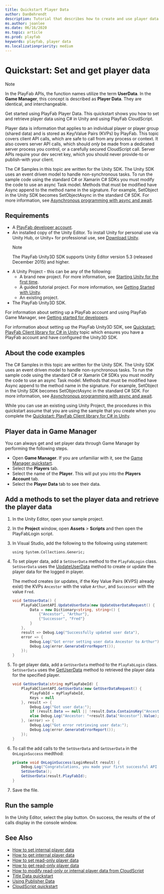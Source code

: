 ```yaml
---
title: Quickstart Player Data 
author: DanBehrendt
description: Tutorial that describes how to create and use player data.
ms.author: joanlee
ms.date: 06/16/2020
ms.topic: article
ms.prod: playfab
keywords: playfab, player data
ms.localizationpriority: medium
---
```


# Quickstart: Set and get player data

> [!NOTE]
> In the PlayFab APIs, the function names utilize the term **UserData**. In the **Game Manager**, this concept is described as **Player Data**. They are identical, and interchangeable.

Get started using PlayFab Player Data. This quickstart shows you how to set and retrieve player data using C# in Unity and using PlayFab CloudScript.

Player data is information that applies to an individual player or player group (shared data) and is stored as Key/Value Pairs (KVPs) by PlayFab. This topic covers client API calls, which are safe to call from any process or context. It also covers server API calls, which should *only* be made from a dedicated server process you control, or a carefully secured CloudScript call. Server APIs require your dev secret key, which you should never provide-to or publish-with your client.

The C# Samples in this topic are written for the Unity SDK. The Unity SDK uses an event driven model to handle non-synchronous tasks. To run the sample code using the standard C# or Xamarin C# SDKs you must modify the code to use an async Task model. Methods that must be modified have Async append to the method name in the signature. For example, SetObject in the Unity SDK becomes SetObjectAsync in the standard C# SDK. For more information, see [Asynchronous programming with async and await](/dotnet/csharp/programming-guide/concepts/async/).

## Requirements

- A [PlayFab developer account](https://developer.playfab.com/en-us/sign-up).
- An installed copy of the Unity Editor. To install Unity for personal use via Unity Hub, or Unity+ for professional use, see [Download Unity](https://unity3d.com/get-unity/download).
  > [!NOTE]
  > The PlayFab Unity3D SDK supports Unity Editor version 5.3 (released December 2015) and higher.
- A Unity Project - this can be any of the following:
  - A brand new project. For more information, see [Starting Unity for the first time](https://docs.unity3d.com/Manual/GettingStarted.html).
  - A guided tutorial project. For more information, see [Getting Started with Unity](https://learn.unity.com/).
  - An existing project.
- The PlayFab Unity3D SDK.

For information about setting up a PlayFab account and using PlayFab Game Manager, see [Getting started for developers](../../../personas/developer.md).

For information about setting up the PlayFab Unity3D SDK, see [Quickstart: PlayFab Client library for C# in Unity](../../../sdks/unity3d/quickstart.md) topic which ensures you have a PlayFab account and have configured the Unity3D SDK.

## About the code examples

The C# Samples in this topic are written for the Unity SDK. The Unity SDK uses an event driven model to handle non-synchronous tasks. To run the sample code using the standard C# or Xamarin C# SDKs you must modify the code to use an async Task model. Methods that must be modified have Async append to the method name in the signature. For example, SetObject in the Unity SDK becomes SetObjectAsync in the standard C# SDK. For more information, see [Asynchronous programming with async and await](/dotnet/csharp/programming-guide/concepts/async/).

While you can use an existing using Unity Project, the procedures in this quickstart assume that you are using the sample that you create when you complete the [Quickstart: PlayFab Client library for C# in Unity](../../../sdks/unity3d/quickstart.md).

## Player data in Game Manager

You can always get and set player data through Game Manager by performing the following steps.

- Open **Game Manager**. If you are unfamiliar with it, see the [Game Manager quickstart](../../../gamemanager/quickstart.md).
- Select the **Players** tab.
- Select the name of the **Player**. This will put you into the **Players Account** tab.
- Select the **Player Data** tab to see their data.

## Add a methods to set the player data and retrieve the player data

1. In the Unity Editor, open your sample project.
2. In the **Project** window, open **Assets** > **Scripts** and then open the PlayFabLogin script.
3. In Visual Studio, add the following to the following using statement:

    `using System.Collections.Generic;`
4. To set player data, add a `SetUserData` method to the `PlayFabLogin` class. `SetUserData` uses the [UpdateUserData](xref:titleid.playfabapi.com.client.playerdatamanagement.updateuserdata) method to create or update the player data for the logged in player.

    The method creates (or updates, if the Key Value Pairs (KVPS) already exist) the KVPs `Ancestor` with the value `Arthur`, and `Successor` with the value `Fred`.

    ```csharp
    void SetUserData() {
        PlayFabClientAPI.UpdateUserData(new UpdateUserDataRequest() {
            Data = new Dictionary<string, string>() {
                {"Ancestor", "Arthur"},
                {"Successor", "Fred"}
            }
        },
        result => Debug.Log("Successfully updated user data"),
        error => {
            Debug.Log("Got error setting user data Ancestor to Arthur");
            Debug.Log(error.GenerateErrorReport());
        });
    }
    ```

5. To get player data, add a `GetUserData` method to the `PlayFabLogin` class. `SetUserData` uses the [GetUserData](xref:titleid.playfabapi.com.client.playerdatamanagement.getuserdata) method to retrieved the player data for the specified player.

    ```csharp
    void GetUserData(string myPlayFabeId) {
        PlayFabClientAPI.GetUserData(new GetUserDataRequest() {
            PlayFabId = myPlayFabeId,
            Keys = null
        }, result => {
            Debug.Log("Got user data:");
            if (result.Data == null || !result.Data.ContainsKey("Ancestor")) Debug.Log("No Ancestor");
            else Debug.Log("Ancestor: "+result.Data["Ancestor"].Value);
        }, (error) => {
            Debug.Log("Got error retrieving user data:");
            Debug.Log(error.GenerateErrorReport());
        });
    }
    ```

6. To call the add calls to the  `SetUserData` and `GetUserData` in the `OnLoginSuccess` medthod:

    ```csharp
    private void OnLoginSuccess(LoginResult result) {
        Debug.Log("Congratulations, you made your first successful API call!");
        SetUserData();
        GetUserData(result.PlayFabId);
    }
    ```

7. Save the file.

## Run the sample

In the Unity Editor, select the play button. On success, the results of the of calls display in the console window.

## See Also

- [How to set internal player data](how-to-set-internal-player-data.md)
- [How to get internal player data](how-to-get-internal-player-data.md)
- [How to set read-only player data](how-to-set-read-only-player-data.md)
- [How to get read-only player data](how-to-get-read-only-player-data.md)
- [How to modify read-only or internal player data from CloudScript](how-to-modify-read-only-internal-player-data.md)
- [Title Data quickstart](../../data/titledata/quickstart.md)  
- [Using Publisher Data](../../data/titledata/using-publisher-data.md)  
- [CloudScript quickstart](../../automation/cloudscript/quickstart.md)
